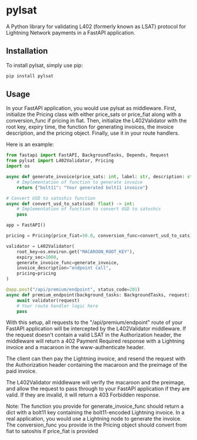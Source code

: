 # pylsat

A Python library for validating L402 (formerly known as LSAT) protocol for Lightning Network payments in a FastAPI application.

## Installation

To install pylsat, simply use pip:

```bash
pip install pylsat
```

## Usage
In your FastAPI application, you would use pylsat as middleware. First, initialize the Pricing class with either price_sats or price_fiat along with a conversion_func if pricing in fiat. Then, initialize the L402Validator with the root key, expiry time, the function for generating invoices, the invoice description, and the pricing object. Finally, use it in your route handlers.

Here is an example:
```python
from fastapi import FastAPI, BackgroundTasks, Depends, Request
from pylsat import L402Validator, Pricing
import os

async def generate_invoice(price_sats: int, label: str, description: str) -> dict:
    # Implementation of function to generate invoice
    return {"bolt11": "Your generated bolt11 invoice"}

# Convert USD to satoshis function
async def convert_usd_to_sats(usd: float) -> int:
    # Implementation of function to convert USD to satoshis
    pass

app = FastAPI()

pricing = Pricing(price_fiat=50.0, conversion_func=convert_usd_to_sats)

validator = L402Validator(
    root_key=os.environ.get("MACAROON_ROOT_KEY"),
    expiry_sec=1000,
    generate_invoice_func=generate_invoice,
    invoice_description="endpoint call",
    pricing=pricing
)

@app.post("/api/premium/endpoint", status_code=201)
async def premium_endpoint(background_tasks: BackgroundTasks, request: Request):
    await validator(request)
    # Your route handler logic here
    pass
```

With this setup, all requests to the "/api/premium/endpoint" route of your FastAPI application will be intercepted by the L402Validator middleware. If the request doesn't contain a valid LSAT in the Authorization header, the middleware will return a 402 Payment Required response with a Lightning invoice and a macaroon in the www-authenticate header.

The client can then pay the Lightning invoice, and resend the request with the Authorization header containing the macaroon and the preimage of the paid invoice.

The L402Validator middleware will verify the macaroon and the preimage, and allow the request to pass through to your FastAPI application if they are valid. If they are invalid, it will return a 403 Forbidden response.

Note: The function you provide for generate_invoice_func should return a dict with a bolt11 key containing the bolt11-encoded Lightning invoice. In a real application, you would use a Lightning node to generate the invoice. The conversion_func you provide in the Pricing object should convert from fiat to satoshis if price_fiat is provided

